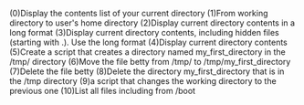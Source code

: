 (0)Display the contents list of your current directory
(1)From working directory to user's home directory
(2)Display current directory contents in a long format
(3)Display current directory contents, including hidden files (starting with .). Use the long format
(4)Display current directory contents
(5)Create a script that creates a directory named my_first_directory in the /tmp/ directory
(6)Move the file betty from /tmp/ to /tmp/my_first_directory
(7)Delete the file betty
(8)Delete the directory my_first_directory that is in the /tmp directory
(9)a script that changes the working directory to the previous one
(10)List all files including from /boot
